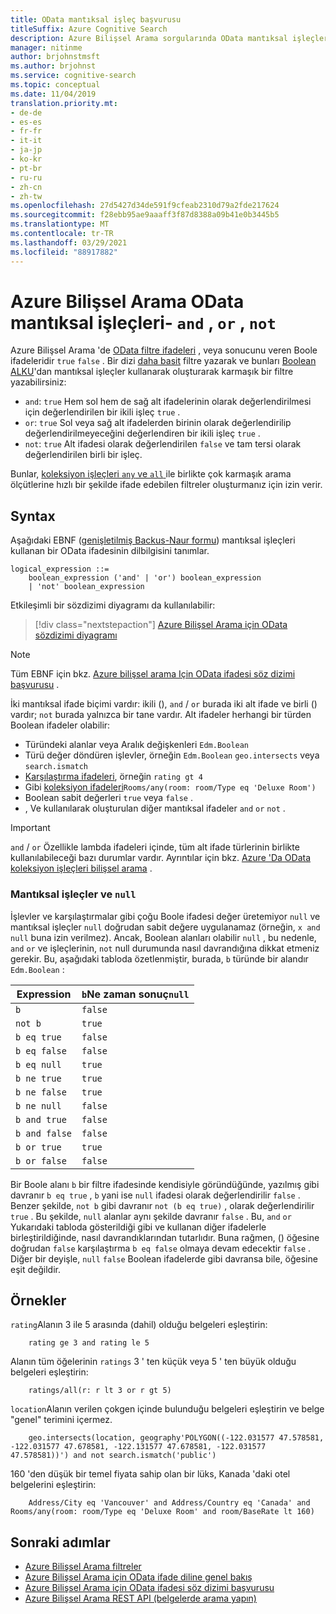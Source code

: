 ```yaml
---
title: OData mantıksal işleç başvurusu
titleSuffix: Azure Cognitive Search
description: Azure Bilişsel Arama sorgularında OData mantıksal işleçleri ve, veya, ve değil, için sözdizimi ve başvuru belgeleri.
manager: nitinme
author: brjohnstmsft
ms.author: brjohnst
ms.service: cognitive-search
ms.topic: conceptual
ms.date: 11/04/2019
translation.priority.mt:
- de-de
- es-es
- fr-fr
- it-it
- ja-jp
- ko-kr
- pt-br
- ru-ru
- zh-cn
- zh-tw
ms.openlocfilehash: 27d5427d34de591f9cfeab2310d79a2fde217624
ms.sourcegitcommit: f28ebb95ae9aaaff3f87d8388a09b41e0b3445b5
ms.translationtype: MT
ms.contentlocale: tr-TR
ms.lasthandoff: 03/29/2021
ms.locfileid: "88917882"
---
```

# <a name="odata-logical-operators-in-azure-cognitive-search---and-or-not"></a>Azure Bilişsel Arama OData mantıksal işleçleri- `and` , `or` , `not`

Azure Bilişsel Arama 'de [OData filtre ifadeleri](query-odata-filter-orderby-syntax.md) , veya sonucunu veren Boole ifadeleridir `true` `false` . Bir dizi [daha basit](search-query-odata-comparison-operators.md) filtre yazarak ve bunları [Boolean ALKU](https://en.wikipedia.org/wiki/Boolean_algebra)'dan mantıksal işleçler kullanarak oluşturarak karmaşık bir filtre yazabilirsiniz:

- `and`: `true` Hem sol hem de sağ alt ifadelerinin olarak değerlendirilmesi için değerlendirilen bir ikili işleç `true` .
- `or`: `true` Sol veya sağ alt ifadelerden birinin olarak değerlendirilip değerlendirilmeyeceğini değerlendiren bir ikili işleç `true` .
- `not`: `true` Alt ifadesi olarak değerlendirilen `false` ve tam tersi olarak değerlendirilen birli bir işleç.

Bunlar, [koleksiyon işleçleri `any` ve `all` ](search-query-odata-collection-operators.md)ile birlikte çok karmaşık arama ölçütlerine hızlı bir şekilde ifade edebilen filtreler oluşturmanız için izin verir.

## <a name="syntax"></a>Syntax

Aşağıdaki EBNF ([genişletilmiş Backus-Naur formu](https://en.wikipedia.org/wiki/Extended_Backus–Naur_form)) mantıksal işleçleri kullanan bir OData ifadesinin dilbilgisini tanımlar.

<!-- Upload this EBNF using https://bottlecaps.de/rr/ui to create a downloadable railroad diagram. -->

```
logical_expression ::=
    boolean_expression ('and' | 'or') boolean_expression
    | 'not' boolean_expression
```

Etkileşimli bir sözdizimi diyagramı da kullanılabilir:

> [!div class="nextstepaction"]
> [Azure Bilişsel Arama için OData sözdizimi diyagramı](https://azuresearch.github.io/odata-syntax-diagram/#logical_expression)

> [!NOTE]
> Tüm EBNF için bkz. [Azure bilişsel arama Için OData ifadesi söz dizimi başvurusu](search-query-odata-syntax-reference.md) .

İki mantıksal ifade biçimi vardır: ikili (), `and` / `or` burada iki alt ifade ve birli () vardır; `not` burada yalnızca bir tane vardır. Alt ifadeler herhangi bir türden Boolean ifadeler olabilir:

- Türündeki alanlar veya Aralık değişkenleri `Edm.Boolean`
- Türü değer döndüren işlevler, örneğin `Edm.Boolean` `geo.intersects` veya `search.ismatch`
- [Karşılaştırma ifadeleri](search-query-odata-comparison-operators.md), örneğin `rating gt 4`
- Gibi [koleksiyon ifadeleri](search-query-odata-collection-operators.md)`Rooms/any(room: room/Type eq 'Deluxe Room')`
- Boolean sabit değerleri `true` veya `false` .
- , Ve kullanılarak oluşturulan diğer mantıksal ifadeler `and` `or` `not` .

> [!IMPORTANT]
> `and` / `or` Özellikle lambda ifadeleri içinde, tüm alt ifade türlerinin birlikte kullanılabileceği bazı durumlar vardır. Ayrıntılar için bkz. [Azure 'Da OData koleksiyon işleçleri bilişsel arama](search-query-odata-collection-operators.md#limitations) .

### <a name="logical-operators-and-null"></a>Mantıksal işleçler ve `null`

İşlevler ve karşılaştırmalar gibi çoğu Boole ifadesi değer üretemiyor `null` ve mantıksal işleçler `null` doğrudan sabit değere uygulanamaz (örneğin, `x and null` buna izin verilmez). Ancak, Boolean alanları olabilir `null` , bu nedenle, `and` `or` ve işleçlerinin, `not` null durumunda nasıl davrandığına dikkat etmeniz gerekir. Bu, aşağıdaki tabloda özetlenmiştir, burada, `b` türünde bir alandır `Edm.Boolean` :

| Expression | `b`Ne zaman sonuç`null` |
| --- | --- |
| `b` | `false` |
| `not b` | `true` |
| `b eq true` | `false` |
| `b eq false` | `false` |
| `b eq null` | `true` |
| `b ne true` | `true` |
| `b ne false` | `true` |
| `b ne null` | `false` |
| `b and true` | `false` |
| `b and false` | `false` |
| `b or true` | `true` |
| `b or false` | `false` |

Bir Boole alanı `b` bir filtre ifadesinde kendisiyle göründüğünde, yazılmış gibi davranır `b eq true` , `b` yani ise `null` ifadesi olarak değerlendirilir `false` . Benzer şekilde, `not b` gibi davranır `not (b eq true)` , olarak değerlendirilir `true` . Bu şekilde, `null` alanlar aynı şekilde davranır `false` . Bu, `and` `or` Yukarıdaki tabloda gösterildiği gibi ve kullanan diğer ifadelerle birleştirildiğinde, nasıl davrandıklarından tutarlıdır. Buna rağmen, () öğesine doğrudan `false` karşılaştırma `b eq false` olmaya devam edecektir `false` . Diğer bir deyişle, `null` `false` Boolean ifadelerde gibi davransa bile, öğesine eşit değildir.

## <a name="examples"></a>Örnekler

`rating`Alanın 3 ile 5 arasında (dahil) olduğu belgeleri eşleştirin:

```odata-filter-expr
    rating ge 3 and rating le 5
```

Alanın tüm öğelerinin `ratings` 3 ' ten küçük veya 5 ' ten büyük olduğu belgeleri eşleştirin:

```odata-filter-expr
    ratings/all(r: r lt 3 or r gt 5)
```

`location`Alanın verilen çokgen içinde bulunduğu belgeleri eşleştirin ve belge "genel" terimini içermez.

```odata-filter-expr
    geo.intersects(location, geography'POLYGON((-122.031577 47.578581, -122.031577 47.678581, -122.131577 47.678581, -122.031577 47.578581))') and not search.ismatch('public')
```

160 'den düşük bir temel fiyata sahip olan bir lüks, Kanada 'daki otel belgelerini eşleştirin:

```odata-filter-expr
    Address/City eq 'Vancouver' and Address/Country eq 'Canada' and Rooms/any(room: room/Type eq 'Deluxe Room' and room/BaseRate lt 160)
```

## <a name="next-steps"></a>Sonraki adımlar  

- [Azure Bilişsel Arama filtreler](search-filters.md)
- [Azure Bilişsel Arama için OData ifade diline genel bakış](query-odata-filter-orderby-syntax.md)
- [Azure Bilişsel Arama için OData ifadesi söz dizimi başvurusu](search-query-odata-syntax-reference.md)
- [Azure Bilişsel Arama REST API &#40;belgelerde arama yapın&#41;](/rest/api/searchservice/Search-Documents)